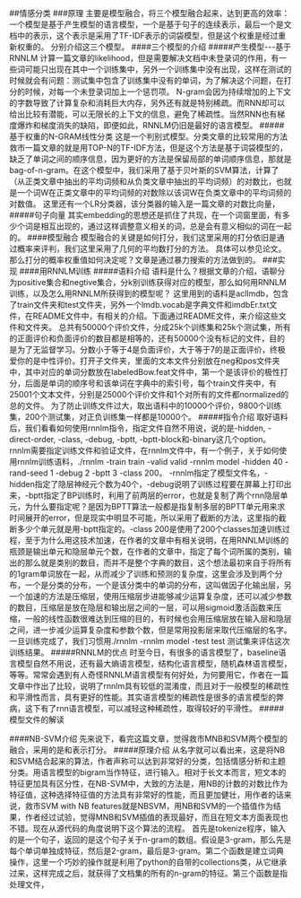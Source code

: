 ##情感分类
###原理
主要是模型融合，将三个模型融合起来，达到更高的效率：
一个模型是基于产生模型的语言模型，一个是基于句子的连续表示，最后一个是文档中的表示，这个表示是采用了TF-IDF表示的词袋模型，但是这个权重是经过重新权重的。
分别介绍这三个模型。
####三个模型的介绍
#####产生模型---基于RNNLM
计算一篇文章的likelihood，但是需要解决文档中未登录词的作用，有一些词可能只出现在其中一个训练集中，另外一个训练集中没有出现，这样在测试的时候就会有问题：测试集中包含了训练集中没有的单词，为了解决这个问题，在打分的时候，对每一个未登录词加上一个惩罚项。
N-gram会因为持续增加的上下文的字数导致了计算复杂和消耗巨大内存，另外还有就是特别稀疏。而RNN却可以给出比较有潜能，可以无限长的上下文的信息，避免了稀疏性。当然RNN也有梯度爆炸和梯度消失的缺陷，即便如此，RNNLM仍旧是最好的语言模型。
#####基于权重的N-GRAM线性分类
这是一个判别式模型。分类文章的比较常用的方法救市一篇文章的就是用TOP-N的TF-IDF方法，但是这个方法是基于词袋模型的，缺乏了单词之间的顺序信息，因为更好的方法是保留局部的单词顺序信息，那就是bag-of-n-gram。在这个模型中，我们采用了基于贝叶斯的SVM算法，计算了（从正类文章中抽出的平均词频和从负类文章中抽出的平均词频）的对数比，也就是一个词W在正类文章中的平均词频的对数除以该词W在负类文章中的平均词频的对数值。
这里还有一个LR分类器，该分类器的输入是一篇文章的对数比向量，
#####句子向量
其实embedding的思想还是抓住了共现，在一个词窗里面，有多少个词是相互出现的，通过这样调整意义相关的词，总是会有意义相似的词在一起的。
####模型融合
模型融合的关键是如何打分，我们这里采用的打分依旧是通过概率来评判，我们这里采用了几何的平均数打分的方法。
具体可以参见论文。那么打分的概率权重值如何决定呢？文章是通过暴力搜索的方法做到的。
###实现
####用RNNLM训练
#####语料介绍
语料是什么？根据文章的介绍，语聊分为positive集合和negtive集合，分k别训练获得对应的模型，那么如何用RNNLM训练，以及怎么用RNNLM所获得到的模型呢？
这里用到的语料是acllmdb，包含了train文件夹和test文件夹，另外一个lmdb.vocab是字典文件和imdbEr.txt文件，在README文件中，有相关的介绍。下面通过README文件，来介绍这些文件和文件夹。
总共有50000个评价文件，分成25k个训练集和25k个测试集，所有的正面评价和负面评价的数目都是相等的，还有50000个没有标记的文件，目的是为了无监督学习。分数小于等于4是负面评价，大于等于7的是正面评价，终极爱你的是中性评价。打开子文件夹，里面的文本文件分别放在neg和pos文件夹中，其中对应的单词分数放在labeledBow.feat文件中，第一个是该评价的极性打分，后面是单词的顺序号和该单词在字典中的索引号，每个train文件夹中，有25001个文本文件，分别是25000个评价文件和1个对所有的文件都normalized的总的文件。
为了防止训练文件过大，取出语料中的10000个评价，9800个训练集，200个测试集，对正负训练集一样都是10000个。
#####指令介绍
取好语料后，我们看看如何使用rnnlm指令，指定文件自然不用说，说的是-hidden, -direct-order, -class, -debug, -bptt, -bptt-block和-binary这几个option。rnnlm需要指定训练文件和验证文件，在rnnlm文件中，有一个例子，关于如何使用rnnlm训练语料，./rnnlm -train train -valid valid -rnnlm model -hidden 40 -rand-seed 1 -debug 2 -bptt 3 -class 200。
-rnnlm指定了模型文件名，-hidden指定了隐层神经元个数为40个，-debug说明了训练过程要在屏幕上打印出来，-bptt指定了BP训练时，利用了前两层的error，也就是复制了两个rnn隐层单元，为什么要指定呢？是因为BPTT算法一般都是指复制多层的BPTT单元用来求时间展开的error，但是现实中明显不可能，所以采用了截断的方法，这里指的截断多少个单元就是用-bptt指定的。-class 200是使用了200个classes加速训练过程，至于为什么用这技术加速，在作者的文章中有相关说明，在用RNNLM训练的瓶颈是输出单元和隐层单元个数，在作者的文章中，指定了每个词所属的类别，输出的那么就是类别的数目，而并不是整个字典的数目，这个想法最初来自于将所有的1gram单词放在一起，从而减少了训练和预测的复杂度，这里会涉及到两个分布，一个是分类的分布，一个是该分类中的单词的分布，这叫做因子化输出层，另一个加速的方法是压缩层，使用压缩层步进能够减少运算复杂度，还可以减少参数的数目，压缩层是放在隐层和输出层之间的一层，可以用sigmoid激活函数来压缩，一般的线性函数很难达到压缩的目的，有时候也会用压缩层放在输入层和隐层之间，进一步减少运算复杂度和参数个数，但是常用投影层来取代压缩层的名字。一旦训练完成了，我们习惯用./rnnlm -rnnlm model -test test 测试集来评估这次训练结果。
#####RNNLM的优点
时至今日，有很多的语言模型了，baseline语言模型自然不用说，还有最大熵语言模型，结构化语言模型，随机森林语言模型，等等。常常会遇到有人奇怪RNNLM语言模型有何好处，为何要用它，作者在一篇文章中作出了比较，说明了rnnlm具有较低的混淆度，而且对于一般模型的稀疏性和平滑性而言，具有更好的性能。其实语言模型的稀疏性是很多的语言模型的弊病，这下有了rnn语言模型，可以减轻这种稀疏性，取得较好的平滑性。
#####模型文件的解读

####NB-SVM介绍
先来说下，看完这篇文章，觉得救市MNB和SVM两个模型的融合，采用的是和表示打分。
#####原理介绍
从名字就可以看出来，这是将NB和SVM结合起来的算法，作者声称可以达到非常好的分类，包括情感分析和主题分类。用语言模型的bigram当作特征，进行输入。相对于长文本而言，短文本的特征更加具有区分性，在NB-SVM中，大致的方法是，用NB的计数的对数比作为特征值，这种选择特征值的方法具有非常好的性能，而且更加健壮，用作者的话来说，救市SVM with NB features就是NBSVM，用NB和SVM的一个插值作为结果，作者经过试验，觉得MNB和SVM插值的表现最好，而且在短文本方面表现也不错。现在从源代码的角度说明下这个算法的流程。
首先是tokenize程序，输入的是一个句子，返回的是这个句子关于n-gram的数组。假设是3-gram，那么先是每个单词单独成特征，然后是2-gram，最后是3-gram。第二个函数是建立词典操作，这里一个巧妙的操作就是利用了python的自带的collections类，从它继承过来，这样完成之后，就获得了文档集的所有的n-gram的特征。第三个函数是指处理文件，